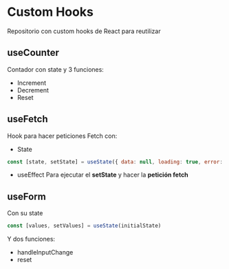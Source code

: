 # Custom Hooks

Repositorio con custom hooks de React para reutilizar

## useCounter
Contador con state y 3 funciones:
* Increment
* Decrement
* Reset

## useFetch
Hook para hacer peticiones Fetch con:
* State
```js
const [state, setState] = useState({ data: null, loading: true, error: null })
```
* useEffect
Para ejecutar el **setState** y hacer la **petición fetch**

## useForm
Con su state 
```js
const [values, setValues] = useState(initialState)
```
Y dos funciones: 
* handleInputChange
* reset